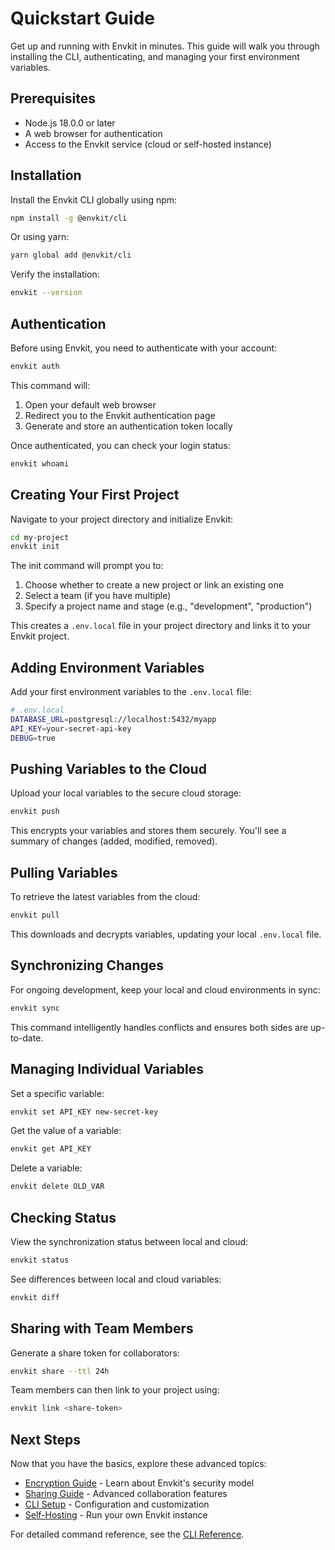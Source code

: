 # Quickstart Guide

Get up and running with Envkit in minutes. This guide will walk you through installing the CLI, authenticating, and managing your first environment variables.

## Prerequisites

- Node.js 18.0.0 or later
- A web browser for authentication
- Access to the Envkit service (cloud or self-hosted instance)

## Installation

Install the Envkit CLI globally using npm:

```bash
npm install -g @envkit/cli
```

Or using yarn:

```bash
yarn global add @envkit/cli
```

Verify the installation:

```bash
envkit --version
```

## Authentication

Before using Envkit, you need to authenticate with your account:

```bash
envkit auth
```

This command will:
1. Open your default web browser
2. Redirect you to the Envkit authentication page
3. Generate and store an authentication token locally

Once authenticated, you can check your login status:

```bash
envkit whoami
```

## Creating Your First Project

Navigate to your project directory and initialize Envkit:

```bash
cd my-project
envkit init
```

The init command will prompt you to:
1. Choose whether to create a new project or link an existing one
2. Select a team (if you have multiple)
3. Specify a project name and stage (e.g., "development", "production")

This creates a `.env.local` file in your project directory and links it to your Envkit project.

## Adding Environment Variables

Add your first environment variables to the `.env.local` file:

```bash
# .env.local
DATABASE_URL=postgresql://localhost:5432/myapp
API_KEY=your-secret-api-key
DEBUG=true
```

## Pushing Variables to the Cloud

Upload your local variables to the secure cloud storage:

```bash
envkit push
```

This encrypts your variables and stores them securely. You'll see a summary of changes (added, modified, removed).

## Pulling Variables

To retrieve the latest variables from the cloud:

```bash
envkit pull
```

This downloads and decrypts variables, updating your local `.env.local` file.

## Synchronizing Changes

For ongoing development, keep your local and cloud environments in sync:

```bash
envkit sync
```

This command intelligently handles conflicts and ensures both sides are up-to-date.

## Managing Individual Variables

Set a specific variable:

```bash
envkit set API_KEY new-secret-key
```

Get the value of a variable:

```bash
envkit get API_KEY
```

Delete a variable:

```bash
envkit delete OLD_VAR
```

## Checking Status

View the synchronization status between local and cloud:

```bash
envkit status
```

See differences between local and cloud variables:

```bash
envkit diff
```

## Sharing with Team Members

Generate a share token for collaborators:

```bash
envkit share --ttl 24h
```

Team members can then link to your project using:

```bash
envkit link <share-token>
```

## Next Steps

Now that you have the basics, explore these advanced topics:

- [Encryption Guide](02_guides/encryption.md) - Learn about Envkit's security model
- [Sharing Guide](02_guides/sharing.md) - Advanced collaboration features
- [CLI Setup](02_guides/cli-setup.md) - Configuration and customization
- [Self-Hosting](02_guides/self_hosting.md) - Run your own Envkit instance

For detailed command reference, see the [CLI Reference](03_reference/cli-reference.md).